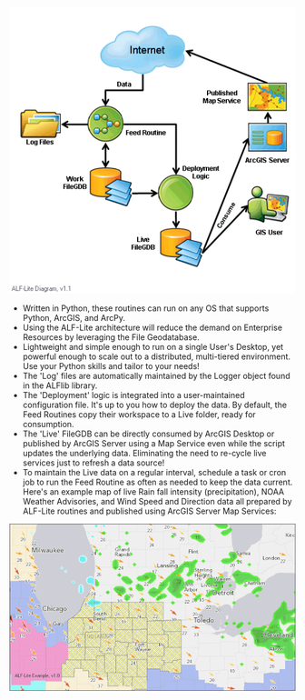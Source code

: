 ![Image](https://github.com/SergeyShchus/Automatic_GIS/blob/master/script/download%20content/img/ALF-Lite_Diagram_v1.1.gif?raw=true)


- Written in Python, these routines can run on any OS that supports Python, ArcGIS, and ArcPy.
- Using the ALF-Lite architecture will reduce the demand on Enterprise Resources by leveraging the File Geodatabase.
- Lightweight and simple enough to run on a single User's Desktop, yet powerful enough to scale out to a distributed, multi-tiered environment. Use your Python skills and tailor to your needs!
- The 'Log' files are automatically maintained by the Logger object found in the ALFlib library.
- The 'Deployment' logic is integrated into a user-maintained configuration file. It's up to you how to deploy the data. By default, the Feed Routines copy their workspace to a Live folder, ready for consumption.
- The 'Live' FileGDB can be directly consumed by ArcGIS Desktop or published by ArcGIS Server using a Map Service even while the script updates the underlying data. Eliminating the need to re-cycle live services just to refresh a data source!
- To maintain the Live data on a regular interval, schedule a task or cron job to run the Feed Routine as often as needed to keep the data current.
Here's an example map of live Rain fall intensity (precipitation), NOAA Weather Advisories, and Wind Speed and Direction data all prepared by ALF-Lite routines and published using ArcGIS Server Map Services:


![Image](https://github.com/SergeyShchus/Automatic_GIS/blob/master/script/download%20content/img/ALF-Lite_Example_v1.0.gif?raw=true)
